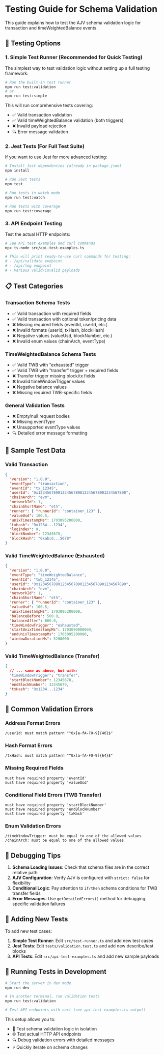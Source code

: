 # Testing Guide for Schema Validation

This guide explains how to test the AJV schema validation logic for transaction and timeWeightedBalance events.

## 🧪 Testing Options

### 1. Simple Test Runner (Recommended for Quick Testing)

The simplest way to test validation logic without setting up a full testing framework:

```bash
# Run the built-in test runner
npm run test:validation
# or
npm run test:simple
```

This will run comprehensive tests covering:

- ✅ Valid transaction validation
- ✅ Valid timeWeightedBalance validation (both triggers)
- ❌ Invalid payload rejection
- 🔍 Error message validation

### 2. Jest Tests (For Full Test Suite)

If you want to use Jest for more advanced testing:

```bash
# Install Jest dependencies (already in package.json)
npm install

# Run Jest tests
npm test

# Run tests in watch mode
npm run test:watch

# Run tests with coverage
npm run test:coverage
```

### 3. API Endpoint Testing

Test the actual HTTP endpoints:

```bash
# See API test examples and curl commands
npx ts-node src/api-test-examples.ts

# This will print ready-to-use curl commands for testing:
# - /api/validate endpoint
# - /api/log endpoint
# - Various valid/invalid payloads
```

## 📋 Test Categories

### Transaction Schema Tests

- ✅ Valid transaction with required fields
- ✅ Valid transaction with optional token/pricing data
- ❌ Missing required fields (eventId, userId, etc.)
- ❌ Invalid formats (userId, txHash, blockHash)
- ❌ Negative values (valueUsd, blockNumber, etc.)
- ❌ Invalid enum values (chainArch, eventType)

### TimeWeightedBalance Schema Tests

- ✅ Valid TWB with "exhausted" trigger
- ✅ Valid TWB with "transfer" trigger + required fields
- ❌ Transfer trigger missing block/tx fields
- ❌ Invalid timeWindowTrigger values
- ❌ Negative balance values
- ❌ Missing required TWB-specific fields

### General Validation Tests

- ❌ Empty/null request bodies
- ❌ Missing eventType
- ❌ Unsupported eventType values
- 🔍 Detailed error message formatting

## 🎯 Sample Test Data

### Valid Transaction

```json
{
  "version": "1.0.0",
  "eventType": "transaction",
  "eventId": "tx_12345",
  "userId": "0x1234567890123456789012345678901234567890",
  "chainArch": "evm",
  "networkId": 1,
  "chainShortName": "eth",
  "runner": { "runnerId": "container_123" },
  "valueUsd": 100.5,
  "unixTimestampMs": 1703095200000,
  "txHash": "0x1234...1234",
  "logIndex": 0,
  "blockNumber": 12345678,
  "blockHash": "0xabcd...5678"
}
```

### Valid TimeWeightedBalance (Exhausted)

```json
{
  "version": "1.0.0",
  "eventType": "timeWeightedBalance",
  "eventId": "twb_12345",
  "userId": "0x1234567890123456789012345678901234567890",
  "chainArch": "evm",
  "networkId": 1,
  "chainShortName": "eth",
  "runner": { "runnerId": "container_123" },
  "valueUsd": 100.5,
  "unixTimestampMs": 1703095200000,
  "balanceBefore": 500.0,
  "balanceAfter": 600.0,
  "timeWindowTrigger": "exhausted",
  "startUnixTimestampMs": 1703090000000,
  "endUnixTimestampMs": 1703095200000,
  "windowDurationMs": 5200000
}
```

### Valid TimeWeightedBalance (Transfer)

```json
{
  // ... same as above, but with:
  "timeWindowTrigger": "transfer",
  "startBlockNumber": 12345678,
  "endBlockNumber": 12345679,
  "txHash": "0x1234...1234"
}
```

## 🐛 Common Validation Errors

### Address Format Errors

```
/userId: must match pattern "^0x[a-fA-F0-9]{40}$"
```

### Hash Format Errors

```
/txHash: must match pattern "^0x[a-fA-F0-9]{64}$"
```

### Missing Required Fields

```
must have required property 'eventId'
must have required property 'valueUsd'
```

### Conditional Field Errors (TWB Transfer)

```
must have required property 'startBlockNumber'
must have required property 'endBlockNumber'
must have required property 'txHash'
```

### Enum Validation Errors

```
/timeWindowTrigger: must be equal to one of the allowed values
/chainArch: must be equal to one of the allowed values
```

## 🔧 Debugging Tips

1. **Schema Loading Issues**: Check that schema files are in the correct relative path
2. **AJV Configuration**: Verify AJV is configured with `strict: false` for flexibility
3. **Conditional Logic**: Pay attention to `if/then` schema conditions for TWB transfer fields
4. **Error Messages**: Use `getDetailedErrors()` method for debugging specific validation failures

## 📝 Adding New Tests

To add new test cases:

1. **Simple Test Runner**: Edit `src/test-runner.ts` and add new test cases
2. **Jest Tests**: Edit `tests/validation.test.ts` and add new describe/test blocks
3. **API Tests**: Edit `src/api-test-examples.ts` and add new sample payloads

## 🚀 Running Tests in Development

```bash
# Start the server in dev mode
npm run dev

# In another terminal, run validation tests
npm run test:validation

# Test API endpoints with curl (see api-test-examples.ts output)
```

This setup allows you to:

- 🧪 Test schema validation logic in isolation
- 🌐 Test actual HTTP API endpoints
- 🔍 Debug validation errors with detailed messages
- ⚡ Quickly iterate on schema changes
